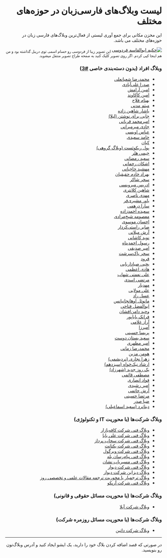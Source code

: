 <div dir='rtl'>
  
# لیست وبلاگ‌های فارسی‌زبان در حوزه‌های مختلف

این مخزن مکانی برای جمع آوری لیستی از فعال‌ترین وبلاگ‌های فارسی زبان در حوزه‌های مختلف می باشد.

[![حکیم ابوالقاسم فردوسی](https://cdn.dribbble.com/users/1982708/screenshots/5192092/ferdowsi_clipart_complete_2x_4x.png?compress=1&resize=1000x750)](https://dribbble.com/shots/5192092-Ferdowsi)
<sub>
این تصویر زیبا از فردوسی رو حسام اسمی توی دریبل گذاشته بود و من هم اینجا کپی کردم. اگر روی تصویر کلیک کنید به صفحه طراح تصویر منتقل میشوید.
</sub>

### وبلاگ افراد (بدون دسته‌بندی خاصی [#3](https://github.com/amirbagh75/awesome-persian-blogs/issues/3))
- [محمدرضا شعبانعلی](http://mrshabanali.com)
- [صدرا علی‌آبادی](https://sadra.blog/)
- [امین آرامش](http://aminaramesh.ir/)
- [امین کاکاوند](https://kakavand.me/)
- [بهنام فلاح](http://behnamfallah.ir/)
- [میثم مدنی](http://blog.madani.pro/)
- [یاشار شاهین زاده](https://memoryleaks.ir/)
- [جایی برای نوشتن (لیلا)](http://www.leilaa.ir/)
- [امیرمحمد قربانی](http://amirmghorbani.com/)
- [جادی میرمیرانی](https://jadi.net/)
- [عباس اویسی](https://abbas.oveissi.ir/)
- [حامد سعیدی](https://hamed.blog/)
- [کیان](https://virgool.io/@kian1024/)
- [پول ریکوئست (وبلاگ گروهی)](https://pullrequest.ir/)
- [جیمی هلر](https://jimmyheller.com/)
- [سعید رمضانی](http://oorah.ir/)
- [اشکان رحمانی](https://ashkanam.ir/blog/)
- [مهشید حاجیانی](https://mahshid.me/blog/)
- [بهراد خادم حقیقیان](http://behradx.ir/)
- [سحر شاکر](https://saharshaker.com/)
- [ادریس میرویسی](https://virgool.io/@edrism)
- [شاهین کلانتری](https://shahinkalantari.com/blog/)
- [مهدی ناصری](https://virgool.io/@mahdi)
- [یاور مشیری‌فر](https://moshirfar.com/)
- [سارا درهمی](http://saraderhami.com/)
- [سعیده احمدزاده](http://saeedeh1981.blogfa.com/)
- [معصومه شیخ‌مرادی](http://sheikhmoradi.com/)
- [احسان موسوی](http://econote.ir/)
- [صابر راستی‌کردار](http://rastikerdar.blog.ir/)
- [آرش میلانی](https://arashmilani.com/persian/index)
- [نوید کاشانی](https://navid.kashani.ir/)
- [رسول احمدپناه](https://rasool.info/)
- [امیر صدیقی](https://virgool.io/@sedighi)
- [سحر پاک‌سرشت](https://virgool.io/@Pakseresht)
- [فرود](http://fzero.rubi.gd/)
- [یحیی صیاداربابی](http://theyahya.com/blog/)
- [هادی اعظمی](https://virgool.io/@itshaadi)
- [علی نعمتی شهاب](http://gozareha.com/)
- [مرتضی اسدی](http://asadiweb.ir/)
- [مهدیار](https://blog.mahdyar.me)
- [علی مولایی](https://molaei.org/)
- [عسل راد](http://asalrad.com/)
- [مانوئل اوهانجانیانس](http://manuelohan.com/)
- [ابوالفضل فتاحی](https://abolfazl.me)
- [وحید دامن‌افشان](https://panevis.ir/)
- [فرانک بابا‌پور](https://faranakbabapoor.ir/)
- [آراز غلامی](https://arazgholami.com/)
- [آمیرزا](https://mirzaproject.ir/)
- [پریسا حسینی](http://firstrole.ir/)
- [سعید بستان دوست](https://bostandoust.ir/)
- [امیر مطهری](https://iamamir.ir/)
- [محمدرضا زمانی](http://mrzamani.com)
- [هومن مزین](https://virgool.io/@Hooman.mazin)
- [زهرا نجاری (نردیشمی)](https://nerdishme.ir/)
- [ارشاد نیک‌خواه (سیزدهم)](https://sizdahom.com/) 
- [یک روز جدید (شهرزاد)](http://1newday.ir) 
- [مصطفی قائمی](http://qaemi.ir/) 
- [فواد انصاری](http://foad-ansari.ir/) 
- [امیر رشیدی](https://www.rashidi.io/)
- [آرش حاتمی](https://arash-hatami.ir/)  
- [مرتضا حسینی](https://mindfs.com/) 
- [ضیا صدر](https://www.ziyasadr.com/)   
- [دیتانرد (سعید اسماعیلی)](https://datanerd.ir/)  


### وبلاگ شرکت‌ها (با محوریت IT و تکنولوژی)
- [وبلاگ فنی شرکت کافه‌بازار](https://tech.cafebazaar.ir/)
- [وبلاگ فنی شرکت علی بابا](https://tech.alibaba.ir/)
- [وبلاگ فنی شرکت سحاب پرداز](https://blog.sahab.ir/)
- [وبلاگ فنی شرکت یکتانت](https://engineering.yektanet.com/)
- [وبلاگ فنی شرکت ویرگول](https://virgool.io/virgool)
- [وبلاگ فنی پیام‌رسان بله](https://virgool.io/baleacademy)
- [وبلاگ فنی مسیریاب نشان](https://panevis.ir/)
- [وبلاگ فنی شرکت دیوار](https://tech.divar.ir/)
- [وبلاگ دیزاین شرکت دیوار](https://design.divar.ir/)
- [وبلاگ ترجمیار با محوریت ترجمه مقالات علمی و تخصصی روز](https://blog.tarjomyar.ir)
- [وبلاگ فنی شرکت آرپکو](https://arpco.co/fa/blog/)

### وبلاگ شرکت‌ها (با محوریت مسائل حقوقی و قانونی)
- [وبلاگ شرکت آپلا](https://blog.uplaw.ir/)

### وبلاگ شرکت‌ها (با محوریت مسائل روزمره شرکت)
- [وبلاگ شرکت داتین](https://software.dotin.ir/)

---

در صورتی که قصد اضافه کردن بلاگ خود را دارید، یک ایشو ایجاد کنید و آدرس وبلاگ‌تون رو بنویسید.

</div>

